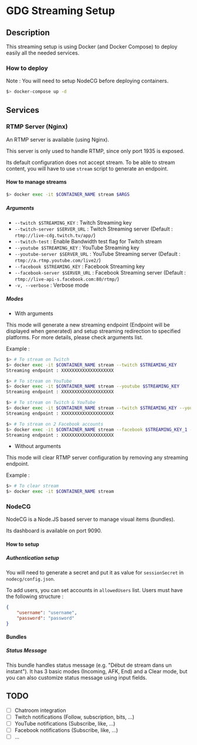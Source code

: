 # GDG Streaming Setup

## Description

This streaming setup is using Docker (and Docker Compose) to deploy easily all the needed services.

### How to deploy

Note : You will need to setup NodeCG before deploying containers.

````sh
$> docker-compose up -d
````

## Services

### RTMP Server (Nginx)

An RTMP server is available (using Nginx).

This server is only used to handle RTMP, since only port 1935 is exposed.

Its default configuration does not accept stream.
To be able to stream content, you will have to use `stream` script to generate an endpoint.

#### How to manage streams

````sh
$> docker exec -it $CONTAINER_NAME stream $ARGS
````

##### Arguments

- `--twitch $STREAMING_KEY` : Twitch Streaming key
- `--twitch-server $SERVER_URL` : Twitch Streaming server (Default : `rtmp://live-cdg.twitch.tv/app/`)
- `--twitch-test` : Enable Bandwidth test flag for Twitch stream
- `--youtube $STREAMING_KEY` : YouTube Streaming key
- `--youtube-server $SERVER_URL` : YouTube Streaming server (Default : `rtmp://a.rtmp.youtube.com/live2/`)
- `--facebook $STREAMING_KEY` : Facebook Streaming key
- `--facebook-server $SERVER_URL` : Facebook Streaming server (Default : `rtmp://live-api-s.facebook.com:80/rtmp/`)
- `-v, --verbose` : Verbose mode

##### Modes

- With arguments

This mode will generate a new streaming endpoint (Endpoint will be displayed when generated) and setup streaming redirection to specified platforms.
For more details, please check arguments list.

Example :

````sh
$> # To stream on Twitch
$> docker exec -it $CONTAINER_NAME stream --twitch $STREAMING_KEY
Streaming endpoint : XXXXXXXXXXXXXXXXXXXX

$> # To stream on YouTube
$> docker exec -it $CONTAINER_NAME stream --youtube $STREAMING_KEY
Streaming endpoint : XXXXXXXXXXXXXXXXXXXX

$> # To stream on Twitch & YouTube
$> docker exec -it $CONTAINER_NAME stream --twitch $STREAMING_KEY --youtube $STREAMING_KEY
Streaming endpoint : XXXXXXXXXXXXXXXXXXXX

$> # To stream on 2 Facebook accounts
$> docker exec -it $CONTAINER_NAME stream --facebook $STREAMING_KEY_1 --facebook $STREAMING_KEY_2
Streaming endpoint : XXXXXXXXXXXXXXXXXXXX

````

- Without arguments

This mode will clear RTMP server configuration by removing any streaming endpoint.

Example :

````sh
$> # To clear stream
$> docker exec -it $CONTAINER_NAME stream
````

### NodeCG

NodeCG is a Node.JS based server to manage visual items (bundles).

Its dashboard is available on port 9090.

#### How to setup

##### Authentication setup

You will need to generate a secret and put it as value for `sessionSecret` in `nodecg/config.json`.

To add users, you can set accounts in `allowedUsers` list. Users must have the following structure :
````json
{
    "username": "username",
    "password": "password"
}
````

#### Bundles

##### Status Message

This bundle handles status message (e.g. "Début de stream dans un instant").
It has 3 basic modes (Incoming, AFK, End) and a Clear mode, but you can also customize status message using input fields.

## TODO

- [ ] Chatroom integration
- [ ] Twitch notifications (Follow, subscription, bits, ...)
- [ ] YouTube notifications (Subscribe, like, ...)
- [ ] Facebook notifications (Subscribe, like, ...)
- [ ] ...
